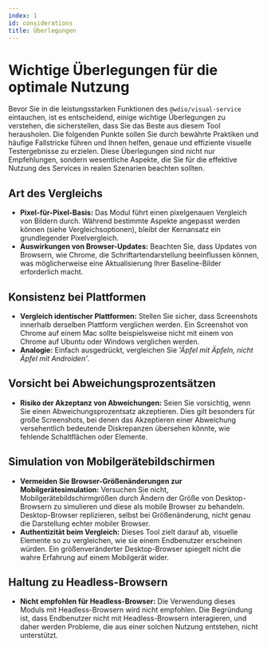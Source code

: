 ```yaml
---
index: 1
id: considerations
title: Überlegungen
---
```


# Wichtige Überlegungen für die optimale Nutzung

Bevor Sie in die leistungsstarken Funktionen des `@wdio/visual-service` eintauchen, ist es entscheidend, einige wichtige Überlegungen zu verstehen, die sicherstellen, dass Sie das Beste aus diesem Tool herausholen. Die folgenden Punkte sollen Sie durch bewährte Praktiken und häufige Fallstricke führen und Ihnen helfen, genaue und effiziente visuelle Testergebnisse zu erzielen. Diese Überlegungen sind nicht nur Empfehlungen, sondern wesentliche Aspekte, die Sie für die effektive Nutzung des Services in realen Szenarien beachten sollten.

## Art des Vergleichs

- **Pixel-für-Pixel-Basis:** Das Modul führt einen pixelgenauen Vergleich von Bildern durch. Während bestimmte Aspekte angepasst werden können (siehe Vergleichsoptionen), bleibt der Kernansatz ein grundlegender Pixelvergleich.
- **Auswirkungen von Browser-Updates:** Beachten Sie, dass Updates von Browsern, wie Chrome, die Schriftartendarstellung beeinflussen können, was möglicherweise eine Aktualisierung Ihrer Baseline-Bilder erforderlich macht.

## Konsistenz bei Plattformen

- **Vergleich identischer Plattformen:** Stellen Sie sicher, dass Screenshots innerhalb derselben Plattform verglichen werden. Ein Screenshot von Chrome auf einem Mac sollte beispielsweise nicht mit einem von Chrome auf Ubuntu oder Windows verglichen werden.
- **Analogie:** Einfach ausgedrückt, vergleichen Sie _'Äpfel mit Äpfeln, nicht Äpfel mit Androiden'_.

## Vorsicht bei Abweichungsprozentsätzen

- **Risiko der Akzeptanz von Abweichungen:** Seien Sie vorsichtig, wenn Sie einen Abweichungsprozentsatz akzeptieren. Dies gilt besonders für große Screenshots, bei denen das Akzeptieren einer Abweichung versehentlich bedeutende Diskrepanzen übersehen könnte, wie fehlende Schaltflächen oder Elemente.

## Simulation von Mobilgerätebildschirmen

- **Vermeiden Sie Browser-Größenänderungen zur Mobilgerätesimulation:** Versuchen Sie nicht, Mobilgerätebildschirmgrößen durch Ändern der Größe von Desktop-Browsern zu simulieren und diese als mobile Browser zu behandeln. Desktop-Browser replizieren, selbst bei Größenänderung, nicht genau die Darstellung echter mobiler Browser.
- **Authentizität beim Vergleich:** Dieses Tool zielt darauf ab, visuelle Elemente so zu vergleichen, wie sie einem Endbenutzer erscheinen würden. Ein größenveränderter Desktop-Browser spiegelt nicht die wahre Erfahrung auf einem Mobilgerät wider.

## Haltung zu Headless-Browsern

- **Nicht empfohlen für Headless-Browser:** Die Verwendung dieses Moduls mit Headless-Browsern wird nicht empfohlen. Die Begründung ist, dass Endbenutzer nicht mit Headless-Browsern interagieren, und daher werden Probleme, die aus einer solchen Nutzung entstehen, nicht unterstützt.
